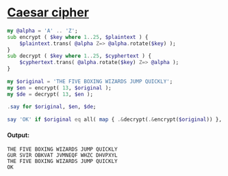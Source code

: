 [1]: https://rosettacode.org/wiki/Caesar_cipher

# [Caesar cipher][1]

```raku
my @alpha = 'A' .. 'Z';
sub encrypt ( $key where 1..25, $plaintext ) {
    $plaintext.trans( @alpha Z=> @alpha.rotate($key) );
}
sub decrypt ( $key where 1..25, $cyphertext ) {
    $cyphertext.trans( @alpha.rotate($key) Z=> @alpha );
}
 
my $original = 'THE FIVE BOXING WIZARDS JUMP QUICKLY';
my $en = encrypt( 13, $original );
my $de = decrypt( 13, $en );
 
.say for $original, $en, $de;
 
say 'OK' if $original eq all( map { .&decrypt(.&encrypt($original)) }, 1..25 );
```

#### Output:
```
THE FIVE BOXING WIZARDS JUMP QUICKLY
GUR SVIR OBKVAT JVMNEQF WHZC DHVPXYL
THE FIVE BOXING WIZARDS JUMP QUICKLY
OK
```